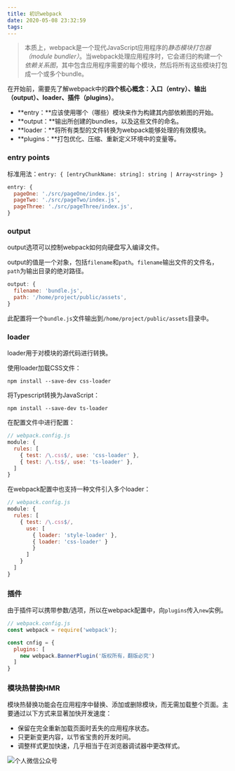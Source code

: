 ```yaml
---
title: 初识webpack
date: 2020-05-08 23:32:59
tags:
---
```


> 本质上，webpack是一个现代JavaScript应用程序的*静态模块打包器（module bundler）*。当webpack处理应用程序时，它会递归的构建一个*依赖关系图*，其中包含应用程序需要的每个模块，然后将所有这些模块打包成一个或多个bundle。

在开始前，需要先了解webpack中的**四个核心概念：入口（entry）、输出（output）、loader、插件（plugins）**。

- **entry：**应该使用哪个（哪些）模块来作为构建其内部依赖图的开始。
- **output：**输出所创建的bundles，以及这些文件的命名。
- **loader：**将所有类型的文件转换为webpack能够处理的有效模块。
- **plugins：**打包优化、压缩、重新定义环境中的变量等。

### entry points

标准用法：`entry: { [entryChunkName: string]: string | Array<string> }`

``` js
entry: {
  pageOne: './src/pageOne/index.js',
  pageTwo: './src/pageTwo/index.js',
  pageThree: './src/pageThree/index.js',
}
```

### output

output选项可以控制webpack如何向硬盘写入编译文件。

output的值是一个对象，包括`filename`和`path`。`filename`输出文件的文件名，`path`为输出目录的绝对路径。

``` js
output: {
  filename: 'bundle.js',
  path: '/home/project/public/assets',
}
```

此配置将一个`bundle.js`文件输出到`/home/project/public/assets`目录中。

### loader

loader用于对模块的源代码进行转换。

使用loader加载CSS文件：

```
npm install --save-dev css-loader
```

将Typescript转换为JavaScript：

```
npm install --save-dev ts-loader
```

在配置文件中进行配置：

``` js
// webpack.config.js
module: {
  rules: [
    { test: /\.css$/, use: 'css-loader' },
    { test: /\.ts$/, use: 'ts-loader' },
  ]
}
```

在webpack配置中也支持一种文件引入多个loader：

``` js
// webpack.config.js
module: {
  rules: [
    { test: /\.css$/, 
      use: [
        { loader: 'style-loader' },
        { loader: 'css-loader' }
        }
      ] 
    }
  ]
}
```

### 插件

由于插件可以携带参数/选项，所以在webpack配置中，向`plugins`传入`new`实例。

``` js
// webpack.config.js
const webpack = require('webpack');

const cnfig = {
  plugins: [
    new webpack.BannerPlugin('版权所有，翻版必究')
  ]
}

```

### 模块热替换HMR

模块热替换功能会在应用程序中替换、添加或删除模块，而无需加载整个页面。主要通过以下方式来显著加快开发速度：

- 保留在完全重新加载页面时丢失的应用程序状态。
- 只更新变更内容，以节省宝贵的开发时间。
- 调整样式更加快速，几乎相当于在浏览器调试器中更改样式。

![个人微信公众号](https://img-blog.csdnimg.cn/20200407111014270.jpg?x-oss-process=image/watermark,type_ZmFuZ3poZW5naGVpdGk,shadow_10,text_aHR0cHM6Ly9ibG9nLmNzZG4ubmV0L3FxXzQxOTA3ODA2,size_16,color_FFFFFF,t_70#pic_center)

